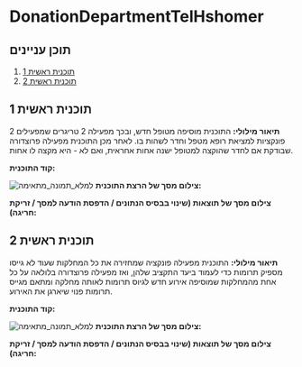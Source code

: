 # DonationDepartmentTelHshomer
## תוכן עניינים
1. [תוכנית ראשית 1](#תוכנית_ראשית_1)
2. [תוכנית ראשית 2](#תוכנית_ראשית_2)

## תוכנית ראשית 1
**תיאור מילולי:** התוכנית מוסיפה מטופל חדש, ובכך מפעילה 2 טריגרים שמפעילים 2 פונקציות למציאת רופא מטפל וחדר לשהות בו. לאחר מכן התוכנית מפעילה פרוצדורה שבודקת אם לחדר שהוקצה למטופל ישנה אחות אחראית, ואם לא - היא מקצה לו אחות.

**קוד התוכנית:**

![למלא_תמונה_מתאימה](https://raw.githubusercontent.com/noa-rat/DonationDepartmentTelHashomer/main/שלב%20ג/למלא_תמונה_מתאימה.png)
**צילום מסך של הרצת התוכנית:**


**צילום מסך של תוצאות (שינוי בבסיס הנתונים / הדפסת הודעה למסך / זריקת חריגה):**

## תוכנית ראשית 2
**תיאור מילולי:** התוכנית מפעילה פונקציה שמחזירה את כל המחלקות שעוד לא גייסו מספיק תרומות כדי לעמוד ביעד התקציב שלהן, ואז מפעילה פרוצדורה בלולאה על כל אחת מהמחלקות שמוסיפה אירוע חדש לגיוס תרומות לאותה מחלקה ומתאם מגייס תרומות פנוי שיארגן את האירוע.


**קוד התוכנית:**

![למלא_תמונה_מתאימה](https://raw.githubusercontent.com/noa-rat/DonationDepartmentTelHashomer/main/שלב%20ג/למלא_תמונה_מתאימה.png)
**צילום מסך של הרצת התוכנית:**


**צילום מסך של תוצאות (שינוי בבסיס הנתונים / הדפסת הודעה למסך / זריקת חריגה):**

